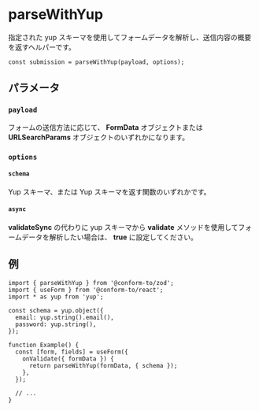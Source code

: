 # parseWithYup

指定された yup スキーマを使用してフォームデータを解析し、送信内容の概要を返すヘルパーです。

```tsx
const submission = parseWithYup(payload, options);
```

## パラメータ

### `payload`

フォームの送信方法に応じて、 **FormData** オブジェクトまたは **URLSearchParams** オブジェクトのいずれかになります。

### `options`

#### `schema`

Yup スキーマ、または Yup スキーマを返す関数のいずれかです。

#### `async`

**validateSync** の代わりに yup スキーマから **validate** メソッドを使用してフォームデータを解析したい場合は、 **true** に設定してください。

## 例

```tsx
import { parseWithYup } from '@conform-to/zod';
import { useForm } from '@conform-to/react';
import * as yup from 'yup';

const schema = yup.object({
  email: yup.string().email(),
  password: yup.string(),
});

function Example() {
  const [form, fields] = useForm({
    onValidate({ formData }) {
      return parseWithYup(formData, { schema });
    },
  });

  // ...
}
```
